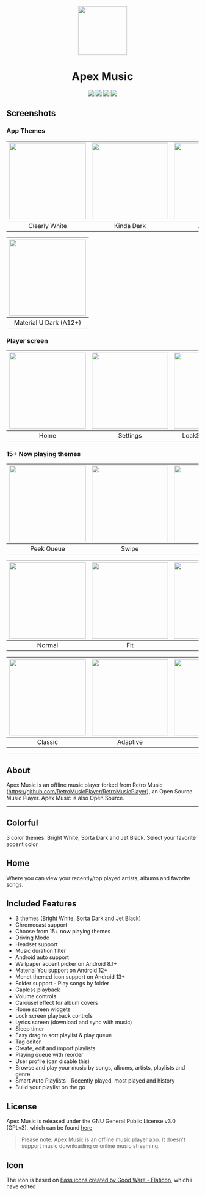 <p align="center">
    <img src="app\src\main\ic_launcher_round.png" height="128">
    <h1 align="center">Apex Music</h1>
  </a>
</p>
<p align="center">
  <a href="https://github.com/TheTerminatorOfProgramming/ApexMusic" style="text-decoration:none" area-label="Android">
    <img src="https://img.shields.io/badge/Platform-Android-green.svg">
  </a>
  <a href="https://github.com/TheTerminatorOfProgramming/ApexMusic" style="text-decoration:none" area-label="Min API: 26">
    <img src="https://img.shields.io/badge/minSdkVersion-26-green.svg">
  </a>
  <a href="https://play.google.com/store/apps/details?id=code.name.monkey.retromusic" style="text-decoration:none" area-label="Play Store">
    <img src="https://img.shields.io/badge/Download-Google_Play-green.svg">
  </a>
  <a href="https://github.com/TheTerminatorOfProgramming/ApexMusic/blob/master/LICENSE.md" style="text-decoration:none" area-label="License: GPL v3">
    <img src="https://img.shields.io/badge/License-GPL%20v3-blue.svg">
  </a
</p>

## Screenshots
      
### App Themes
| <img src="screenshots/Artwork/1.Main_White.jpg" width="200"/>	|<img src="screenshots/Artwork/2.Main_Dark.jpg" width="200"/>|   <img src="screenshots/Artwork/3.Main_Black.jpg" width="200"/>  	|    <img src="screenshots/Artwork/4.Main_Material_White.jpg" width="200"/> 	|
|:-----:	|:-----:	|:-----:	|:-----:	|
| Clearly White 	| Kinda Dark 	| Just Black 	| Material U White (A12+) 	|      
      
| <img src="screenshots/Artwork/5.Main_Material_Dark.jpg" width="200"/>	|
|:-----:	|
| Material U Dark (A12+) 	| 
      
### Player screen
| <img src="screenshots/Artwork/1.Main_White.jpg" width="200"/>	|<img src="screenshots/Artwork/6.Settings_White.jpg" width="200"/>|   <img src="screenshots/Artwork/24.LockScreen_White.jpg" width="200"/>  	|
|:-----:	|:-----:	|:-----:	|
| Home 	| Settings 	| LockScreen Controls 	|
      
### 15+ Now playing themes
| <img src="screenshots/peek_queue.jpg" width="200"/>	|<img src="screenshots/swipe.jpg" width="200"/>|   <img src="screenshots/material.jpg" width="200"/>  	|    <img src="screenshots/peek.jpg" width="200"/> 	|
|:-----:	|:-----:	|:-----:	|:-----:	|
| Peek Queue 	| Swipe 	| Material 	| Peek 	|      
      
| <img src="screenshots/normal.jpg" width="200"/>	|<img src="screenshots/fit.jpg" width="200"/>|   <img src="screenshots/flat.jpg" width="200"/>  	|    <img src="screenshots/color.jpg" width="200"/> 	|
|:-----:	|:-----:	|:-----:	|:-----:	|
| Normal 	| Fit 	| Flat 	| Color 	|

| <img src="screenshots/classic.jpg" width="200"/>	|<img src="screenshots/adaptive.jpg" width="200"/>|   <img src="screenshots/blur.jpg" width="200"/>  	|    <img src="screenshots/tiny.jpg" width="200"/> 	|
|:-----:	|:-----:	|:-----:	|:-----:	|
| Classic 	| Adaptive 	| Blur 	| Tiny 	|

___
## About
Apex Music is an offline music player forked from Retro Music (https://github.com/RetroMusicPlayer/RetroMusicPlayer), an Open Source Music Player. Apex Music is also Open Source.
___    
## Colorful
3 color themes: Bright White, Sorta Dark and Jet Black.
Select your favorite accent color

## Home
Where you can view your recently/top played artists, albums and
favorite songs.

## Included Features
-  3 themes (Bright White, Sorta Dark and Jet Black)
-  Chromecast support
-  Choose from 15+ now playing themes
-  Driving Mode
-  Headset support
-  Music duration filter
-  Android auto support
-  Wallpaper accent picker on Android 8.1+
-  Material You support on Android 12+
-  Monet themed icon support on Android 13+
-  Folder support - Play songs by folder
-  Gapless playback
-  Volume controls
-  Carousel effect for album covers
-  Home screen widgets
-  Lock screen playback controls
-  Lyrics screen (download and sync with music)
-  Sleep timer
-  Easy drag to sort playlist & play queue
-  Tag editor
-  Create, edit and import playlists
-  Playing queue with reorder
-  User profile (can disable this)
-  Browse and play your music by songs, albums, artists, playlists and
  genre
-  Smart Auto Playlists - Recently played, most played and history
-  Build your playlist on the go

## License

Apex Music is released under the GNU General Public License v3.0
(GPLv3), which can be found [here](LICENSE.md)


>Please note: Apex Music is an offline music player app. It
>doesn't support music downloading or online music streaming.

## Icon
      
The icon is based on <a href="https://www.flaticon.com/free-icons/bass" title="bass icons">Bass icons created by Good Ware - Flaticon</a>, which i have edited
